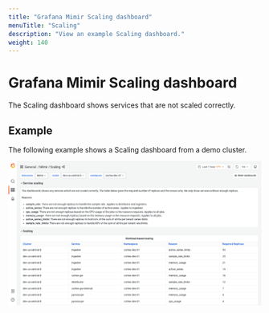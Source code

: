 ```yaml
---
title: "Grafana Mimir Scaling dashboard"
menuTitle: "Scaling"
description: "View an example Scaling dashboard."
weight: 140
---
```


# Grafana Mimir Scaling dashboard

The Scaling dashboard shows services that are not scaled correctly.

## Example

The following example shows a Scaling dashboard from a demo cluster.

![Grafana Mimir scaling dashboard](mimir-scaling.png)
